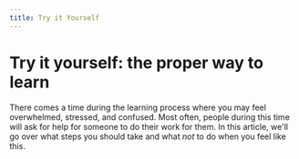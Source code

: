 ```yaml
---
title: Try it Yourself
---
```


# Try it yourself: the proper way to learn

There comes a time during the learning process where you may feel overwhelmed, stressed, and confused. Most often,
people during this time will ask for help for someone to do their work for them. In this article, we'll go over
what steps you should take and what *not* to do when you feel like this.
